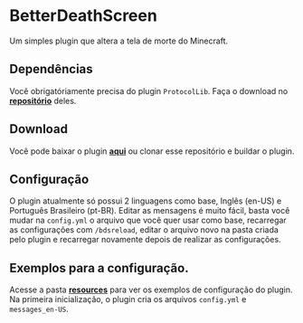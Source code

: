 # BetterDeathScreen
Um simples plugin que altera a tela de morte do Minecraft.
## Dependências
Você obrigatóriamente precisa do plugin `ProtocolLib`. Faça o download no [**repositório**](https://github.com/dmulloy2/ProtocolLib/releases) deles.
## Download
Você pode baixar o plugin [**aqui**](https://github.com/VictorTedesco/BetterDeathScreen/releases) ou clonar esse repositório e buildar o plugin.
## Configuração
O plugin atualmente só possui 2 linguagens como base, Inglês (en-US) e Português Brasileiro (pt-BR). Editar as mensagens é muito fácil,
basta você mudar na `config.yml` o arquivo que você quer usar como base, recarregar as configurações com `/bdsreload`, editar o arquivo novo na pasta criada pelo plugin e recarregar novamente depois de realizar as configurações.
## Exemplos para a configuração.
Acesse a pasta [**resources**](https://github.com/VictorTedesco/BetterDeathScreen/tree/master/src/main/resources) para ver os exemplos de configuração do plugin. Na primeira inicialização, o plugin cria os arquivos `config.yml` e `messages_en-US`.
